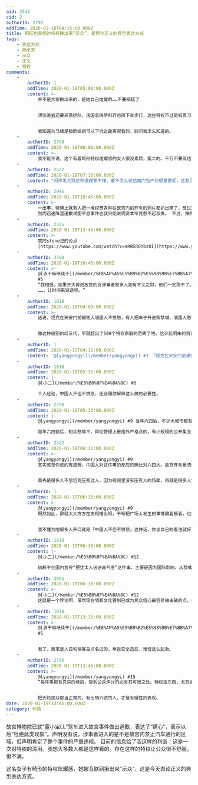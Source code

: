 ```yaml
---
aid: 2542
cid: 2
authorID: 2790
addTime: 2020-01-18T04:15:00.000Z
title: 把红色家族的特权揪出来“示众”，是舆论正义的典型表达方式
tags:
    - 表达方式
    - 揪出来
    - 示众
    - 正义
    - 特权
comments:
    -
        authorID: 1
        addTime: 2020-01-18T05:00:00.000Z
        content: >-
            并不是大家揪出来的，是她自己炫耀的……不要搞错了


            溥仪进去还要买票排队，法国总统萨科齐也得下车步行，这些特权不过是权贵习以为常的权益罢了。把车开进去并不只有她一个，只是她太高调被大家发现了。


            我知道兵马俑是按照级别可以下坑近距离观看的，别问我怎么知道的。
    -
        authorID: 2790
        addTime: 2020-01-18T06:00:00.000Z
        content: >-
            我不能不说，这个有着畸形特权炫耀感的女人很没素质，挺二的。千万不要高估了她的行为的代表性。强烈呼吁对给她“撒欢儿”提供方便，跟她一样二的相关责任人严厉迫责。“——胡编
    -
        authorID: 2522
        addTime: 2020-01-18T07:15:00.000Z
        content: "闷声发大财这种道理都不懂，要不怎么说结婚门当户对很重要呢，这和凤凰男就一个道理啊，从小经历的习以为常了才不会脑残到发微博实名制去秀。话说开个车进故宫算什么，级别够了坐飞机开车上机场跑道直接登机都可以，机场还会常年备着相应口味的茶，所在飞机也优先飞。之前听过有个机组因为冒雨送领导上下飞机加等车让领导很感动重点表扬，之后集体记二等功的。之前有个朋友（简略点说）临时有事回国要还要赶回来美国工作，但是得重新签证，因为工作单位是美国某个党的党部，时间很赶，党部给国内使馆打了招呼，把流程减到寄送+收取，且几天就完事了。想着这个世界人人平等谁也没特权？以为活在天堂呢？努力变成特权阶级不比怨天尤人快得多。\n\n所以感觉就这种刚飞上枝头的麻雀或者小权贵才会想到这么脑残的出来秀吧，要这个人真的是某三代的正宫，那这眼光实在是够呛\U0001F602，这种要玩玩不够吗？娶了又有啥用。"
    -
        authorID: 2946
        addTime: 2020-01-18T10:45:00.000Z
        content: >-
            一出事，微博上就有人把一堆权贵各种在故宫门前开车的照片都扒出来了，反过来说明多年来无人关心这种行为。
            然而迅速降温道歉试图平息事件也就只能说明资本毕竟惹不起权贵。 不过，按照华为的官方站台行为拿来对比，能看出毕竟华为比这个权贵还惹不起
    -
        authorID: 2325
        addTime: 2020-01-18T13:45:00.000Z
        content: >-
            赞同stone记的论点
            [https://www.youtube.com/watch?v=aRW5RQhbz8I](https://www.youtube.com/watch?v=aRW5RQhbz8I)
    -
        authorID: 2790
        addTime: 2020-01-18T16:45:00.000Z
        content: >-
            @[该干嘛继续干](/member/%E8%AF%A5%E5%B9%B2%E5%98%9B%E7%BB%A7%E7%BB%AD%E5%B9%B2)
            #5
            “我相信，如果开大奔进故宫的女涉事者和家人如有不义之财，他们一定跑不了。国家这几年惩处了一批贪腐者，没有任何背景能保护他们。如果说这家人聚了不义之财，那么女涉事的浅薄高调恰好就是让事情东窗事发的引爆器。
            ……，让时间来说话吧。“
    -
        authorID: 1818
        addTime: 2020-01-19T04:00:00.000Z
        content: >-
            话说，坦克在天安门前碾死人墙国人不愤怒，有人把车子开进紫禁城，墙国人怒了，痛打落水狗这种事做起来总是很有干劲。


            像这种级别的红三代，早就超出了500个特权家庭的范畴了吧，估计比明末的百万藩王还要多，党国保护不过来了。放在文革时被揪出来，那得直接斗死。
    -
        authorID: 1
        addTime: 2020-01-19T04:15:00.000Z
        content: '@[yangyongyi](/member/yangyongyi) #7 「坦克在天安门前碾死人墙国人不愤怒」这个结论哪里来？'
    -
        authorID: 1818
        addTime: 2020-01-19T05:15:00.000Z
        content: |-
            @[小二](/member/%E5%B0%8F%E4%BA%8C) #8

            个人经验，中国人不但不愤怒，还会跟你解释这么做的必要性。
    -
        authorID: 2790
        addTime: 2020-01-19T05:30:00.000Z
        content: |-
            @[yangyongyi](/member/yangyongyi) #9 当年六四后，不少大城市都有大型追悼会。

            每年六四前后，知众怒难平，舆论管理上是格外严格点的，有小规模的公开集会，是要关照下的，禁谈。
    -
        authorID: 2522
        addTime: 2020-01-19T06:15:00.000Z
        content: >-
            @[yangyongyi](/member/yangyongyi) #9
            其实感觉你说的有道理，中国人对这件事的反应的确比对六四大。故宫开车是清一色反对，六四我感觉连三成支持的人都没有。


            首先是很多人不信坦克压死过人，因为视频里没有压死人的场面，再就是很多人觉得不能乱，发展重要，还有人觉得不能相信西方更不能相信吾儿开溜和柴婊子。我爸和我妈大学期间当年都去参加了天安门的那些个活动，但是提前一天也就是六月三号觉得情况不对就走了，没赶上后来最精彩的部分。我记得我去找他们聊起立场问题他们都还是觉得当年太冲动了，早就转而支持政府的立场了。我们家和我爸妈大学同学（都基本上或多或少赶上了）家逢年过节吃饭的几次我也隐晦的问过，在没有外人的情况下，我甚至没听过一句关于六四的好话，连沉默的不说的都没有（当然他们这些年都混得不错，要是说是幸存者偏差也有可能）。但我的分析是年轻人会比较理想化，时间长了就现实了不那么冲动了，看看香港去年这些骚乱和台湾之前的大肠花也是年轻人为主。
    -
        authorID: 1
        addTime: 2020-01-19T06:15:00.000Z
        content: >-
            @[yangyongyi](/member/yangyongyi) #9
            既然如此，那就大大方方在央视播出呗，干嘛把广场上发生的事情藏着掖着，也像这次事件一样，人民日报也评论一下？


            我不懂为啥很多人开口就是「中国人不但不愤怒」这种话，你谈自己的看法就好，干嘛非得代表中国人，芮成钢附体？
    -
        authorID: 1818
        addTime: 2020-01-19T06:30:00.000Z
        content: |-
            @[小二](/member/%E5%B0%8F%E4%BA%8C) #12

            纳粹不在国内宣传“把犹太人送进毒气室”这件事，主要是因为国际影响。从我嘴里说出来的，当然是我的理解，强行芮成钢没意思。
    -
        authorID: 2951
        addTime: 2020-01-19T06:30:00.000Z
        content: >-
            @[小二](/member/%E5%B0%8F%E4%BA%8C) #12
            这就是一个悖论啊，虽然现在墙和文化管制已成为民众信心最容易被击破的点，也是共产党合法性最容易被诟病的地方，但是它还就是没法直接放开，因为直接放开后它的权威直接失效，合法性更容易被质疑。共党已经骑墙难下。至于温和改革，那场景挺魔幻的，没想法。
    -
        authorID: 1818
        addTime: 2020-01-19T13:15:00.000Z
        content: >-
            @[该干嘛继续干](/member/%E8%AF%A5%E5%B9%B2%E5%98%9B%E7%BB%A7%E7%BB%AD%E5%B9%B2)
            #5


            看了，原来是人日和侠客岛点名过的，奉旨安全造反，难怪这么起劲。
    -
        authorID: 2790
        addTime: 2020-01-19T13:45:00.000Z
        content: >-
            @[yangyongyi](/member/yangyongyi) #15
            “每件事都有真实的缘由，受到公众声讨的必有其可恨之处。特权这东西，尤其会人人喊打。”


            把大陆民众都当正常的，有七情六欲的人，才是有理性的表现。
date: 2020-01-19T13:45:00.000Z
category: 时政
---
```


故宫博物院已就“露小宝LL”驾车进入故宫事件做出道歉，表达了“痛心”，表示以后“杜绝此类现象”。声明没有说，涉事者进入的是不是故宫内禁止汽车通行的区域，但声明肯定了整个事件的严重违规。 目前的信息给了我这样的判断：这是一次对特权的滥用。我想大多数人都是这样看的。存在这样的特权让公众很不舒服，很不满​​​​。

这名女子有畸形的特权炫耀感，她被互联网揪出来”示众“，这是今天舆论正义的典型表达方式。
